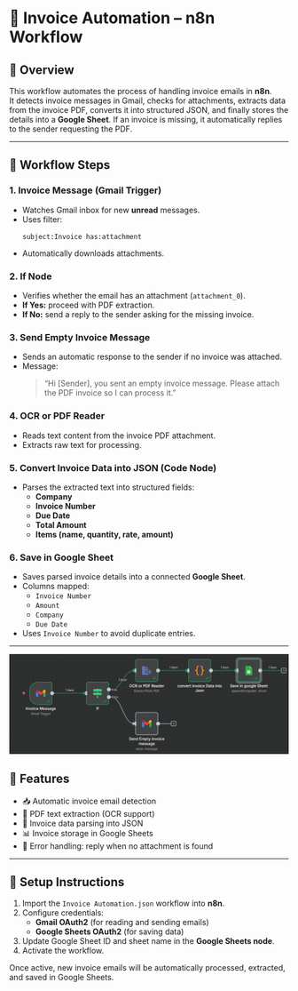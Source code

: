 # 📄 Invoice Automation – n8n Workflow

## 🔹 Overview
This workflow automates the process of handling invoice emails in **n8n**.  
It detects invoice messages in Gmail, checks for attachments, extracts data from the invoice PDF, converts it into structured JSON, and finally stores the details into a **Google Sheet**. If an invoice is missing, it automatically replies to the sender requesting the PDF.

---

## 🔹 Workflow Steps

### 1. **Invoice Message (Gmail Trigger)**
- Watches Gmail inbox for new **unread** messages.  
- Uses filter:  
  ```
  subject:Invoice has:attachment
  ```
- Automatically downloads attachments.  

### 2. **If Node**
- Verifies whether the email has an attachment (`attachment_0`).  
- **If Yes:** proceed with PDF extraction.  
- **If No:** send a reply to the sender asking for the missing invoice.  

### 3. **Send Empty Invoice Message**
- Sends an automatic response to the sender if no invoice was attached.  
- Message:  
  > “Hi [Sender], you sent an empty invoice message. Please attach the PDF invoice so I can process it.”

### 4. **OCR or PDF Reader**
- Reads text content from the invoice PDF attachment.  
- Extracts raw text for processing.  

### 5. **Convert Invoice Data into JSON (Code Node)**
- Parses the extracted text into structured fields:  
  - **Company**  
  - **Invoice Number**  
  - **Due Date**  
  - **Total Amount**  
  - **Items (name, quantity, rate, amount)**  

### 6. **Save in Google Sheet**
- Saves parsed invoice details into a connected **Google Sheet**.  
- Columns mapped:  
  - `Invoice Number`  
  - `Amount`  
  - `Company`  
  - `Due Date`  
- Uses `Invoice Number` to avoid duplicate entries.  

---

![Workflow](image.png)

## 🔹 Features
- 📥 Automatic invoice email detection  
- 📄 PDF text extraction (OCR support)  
- 🔎 Invoice data parsing into JSON  
- 📊 Invoice storage in Google Sheets  
- 📧 Error handling: reply when no attachment is found  

---

## 🔹 Setup Instructions
1. Import the `Invoice Automation.json` workflow into **n8n**.  
2. Configure credentials:  
   - **Gmail OAuth2** (for reading and sending emails)  
   - **Google Sheets OAuth2** (for saving data)  
3. Update Google Sheet ID and sheet name in the **Google Sheets node**.  
4. Activate the workflow.  

Once active, new invoice emails will be automatically processed, extracted, and saved in Google Sheets.

